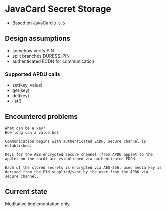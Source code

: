 # JavaCard Secret Storage

* Based on JavaCard `3.0.5`

## Design assumptions

* somehow verify PIN
* split branches DURESS_PIN
* authenticated ECDH for communication

### Supported APDU calls

* set(key, value)
* get(key)
* del(key)
* list()

## Encountered problems

```
What can be a key?
How long can a value be?

Communication begins with authenticated ECDH, secure channel is established. 

Keys for the AES encrypted secure channel (from APDU applet to the applet on the card) are established via authenticated EDCH.

Each of the stored secrets is encrypted via AES-256, used media key is derived from the PIN supplied/sent by the user from the APDU via secure channel.
```

## Current state

Meditative implementation only.
